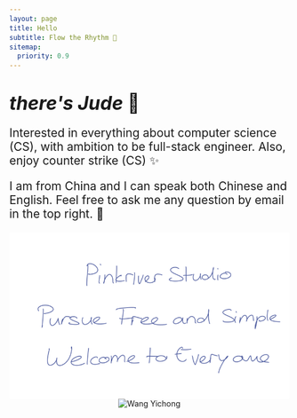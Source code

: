 ```yaml
---
layout: page
title: Hello
subtitle: Flow the Rhythm 👻
sitemap:
  priority: 0.9
---
```


<h1> <font style="font-weight: 500, bold; font-style: italic; font-size: 1.2em; ">there's Jude </font> <font style="font-weight: 500; font-size: 1.2em; "> 🎃 </font> </h1>
<p style="font-size: 1.5em">
	Interested in everything about computer science (CS), with ambition to be full-stack engineer. Also, enjoy counter strike (CS) ✨ 
</p>
<p style="font-size: 1.5em">
	I am from China and I can speak both Chinese and English. Feel free to ask me any question by email in the top right. 👏	
</p>
<p>
	<div class="row" align="center">
	<img src="https://raw.githubusercontent.com/PinkR1ver/ImageHosting/90fc7de607087218ec32dba6a0205517343f7678/Home/pinkr1ver.svg" alt="PinkR1ver Studio" align="left" width="auto" height="300">
	<img src="https://i.ibb.co/CzRY4yc/photo-2022-04-06-15-13-00.jpg" alt="Wang Yichong"  width="auto" height="300">
	</div>
</p>